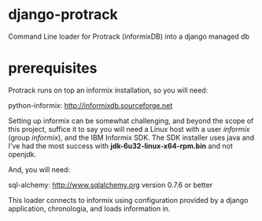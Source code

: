 django-protrack
===============

Command Line loader for Protrack (informixDB) into a django managed db


prerequisites
=============

Protrack runs on top an informix installation, so you will need:

python-informix: http://informixdb.sourceforge.net

Setting up informix can be somewhat challenging, and beyond the scope of this project,
suffice it to say you will need a Linux host with a user _informix_ (group _informix_),
and the IBM Informix SDK. The SDK installer uses java and I've had the most success with
**jdk-6u32-linux-x64-rpm.bin** and not openjdk.

And, you will need:

sql-alchemy: http://www.sqlalchemy.org version 0.7.6 or better

This loader connects to informix using configuration provided by a django application,
chronologia, and loads information in.